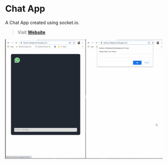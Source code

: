 # Chat App
A Chat App created using socket.io.

> Visit **[Website](https://tanixq-chatapp.herokuapp.com/)**

![alt chat_app_demo](https://github.com/Tanixq/images/blob/main/chat-app-demo.gif)
